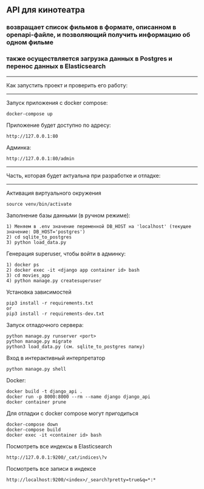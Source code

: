 ## API для кинотеатра 
### возвращает список фильмов в формате, описанном в openapi-файле, и позволяющий получить информацию об одном фильме
### также осуществляется загрузка данных в Postgres и перенос данных в Elasticsearch

____________________________________________________________________________
Как запустить проект и проверить его работу:
____________________________________________________________________________
Запуск приложения с docker compose:
```
docker-compose up
```

Приложение будет доступно по адресу:
```
http://127.0.0.1:80
```

Админка:
```
http://127.0.0.1:80/admin
```

____________________________________________________________________________
Часть, которая будет актуальна при разработке и отладке:
____________________________________________________________________________
Активация виртуального окружения
```
source venv/bin/activate
```

Заполнение базы данными (в ручном режиме):
```
1) Меняем в .env значение переменной DB_HOST на 'localhost' (текущее значение: DB_HOST='postgres')
2) cd sqlite_to_postgres
3) python load_data.py
```

Генерация superuser, чтобы войти в админку:
```
1) docker ps
2) docker exec -it <django app container id> bash
3) cd movies_app
4) python manage.py createsuperuser
```

Установка зависимостей
```
pip3 install -r requirements.txt
or
pip3 install -r requirements-dev.txt
```

Запуск отладочного сервера:
```
python manage.py runserver <port>
python manage.py migrate
python3 load_data.py (см. sqlite_to_postgres папку)
```

Вход в интерактивный интерпретатор
```
python manage.py shell
```
Docker:
```
docker build -t django_api .
docker run -p 8000:8000 --rm --name django django_api
docker container prune
```

Для отладки c docker compose могут пригодиться
```
docker-compose down
docker-compose build
docker exec -it <container id> bash
```

Посмотреть все индексы в Elasticsearch
```
http://127.0.0.1:9200/_cat/indices\?v
```
Посмотреть все записи в индексе
```
http://localhost:9200/<index>/_search?pretty=true&q=*:*
```